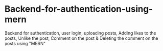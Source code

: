 # Backend-for-authentication-using-mern
Backend for authentication, user login, uploading posts, Adding likes to the posts, Unlike the post, Comment on the post &amp; Deleting the comment on the posts using "MERN"
